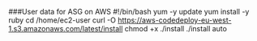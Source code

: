 ###User data for ASG on AWS
#!/bin/bash
yum -y update
yum install -y ruby
cd /home/ec2-user
curl -O https://aws-codedeploy-eu-west-1.s3.amazonaws.com/latest/install
chmod +x ./install
./install auto 